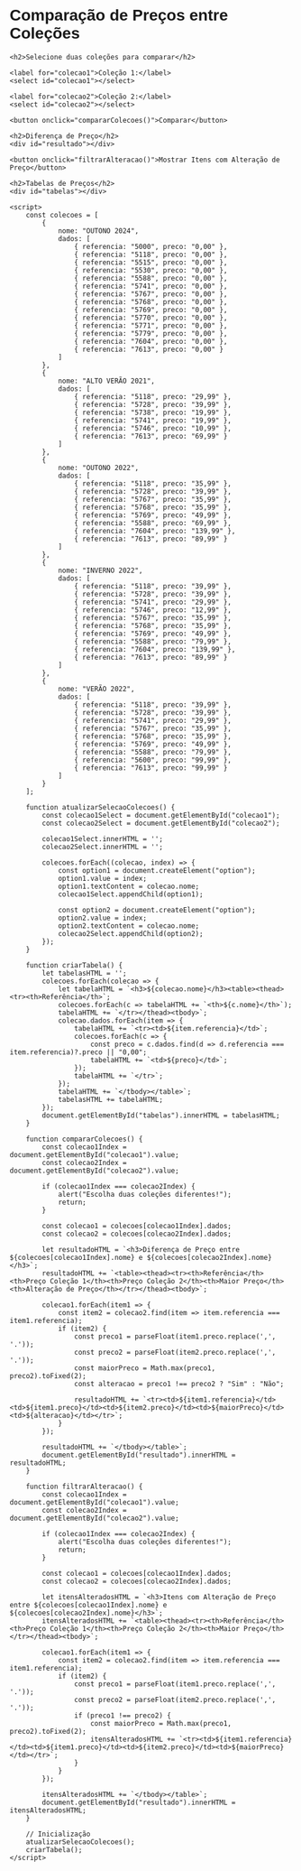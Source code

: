 <!DOCTYPE html>
<html lang="pt-br">
<head>
    <meta charset="UTF-8">
    <meta name="viewport" content="width=device-width, initial-scale=1.0">
    <title>Comparação de Preços - Coleções</title>
    <style>
        body {
            font-family: Arial, sans-serif;
            margin: 20px;
        }
        table {
            width: 100%;
            border-collapse: collapse;
            margin-top: 20px;
        }
        table, th, td {
            border: 1px solid black;
        }
        th, td {
            padding: 8px;
            text-align: center;
        }
        select, button {
            padding: 10px;
            margin: 10px;
        }
    </style>
</head>
<body>
    <h1>Comparação de Preços entre Coleções</h1>

    <h2>Selecione duas coleções para comparar</h2>

    <label for="colecao1">Coleção 1:</label>
    <select id="colecao1"></select>

    <label for="colecao2">Coleção 2:</label>
    <select id="colecao2"></select>

    <button onclick="compararColecoes()">Comparar</button>

    <h2>Diferença de Preço</h2>
    <div id="resultado"></div>

    <button onclick="filtrarAlteracao()">Mostrar Itens com Alteração de Preço</button>

    <h2>Tabelas de Preços</h2>
    <div id="tabelas"></div>

    <script>
        const colecoes = [
            {
                nome: "OUTONO 2024",
                dados: [
                    { referencia: "5000", preco: "0,00" },
                    { referencia: "5118", preco: "0,00" },
                    { referencia: "5515", preco: "0,00" },
                    { referencia: "5530", preco: "0,00" },
                    { referencia: "5588", preco: "0,00" },
                    { referencia: "5741", preco: "0,00" },
                    { referencia: "5767", preco: "0,00" },
                    { referencia: "5768", preco: "0,00" },
                    { referencia: "5769", preco: "0,00" },
                    { referencia: "5770", preco: "0,00" },
                    { referencia: "5771", preco: "0,00" },
                    { referencia: "5779", preco: "0,00" },
                    { referencia: "7604", preco: "0,00" },
                    { referencia: "7613", preco: "0,00" }
                ]
            },
            {
                nome: "ALTO VERÃO 2021",
                dados: [
                    { referencia: "5118", preco: "29,99" },
                    { referencia: "5728", preco: "39,99" },
                    { referencia: "5738", preco: "19,99" },
                    { referencia: "5741", preco: "19,99" },
                    { referencia: "5746", preco: "10,99" },
                    { referencia: "7613", preco: "69,99" }
                ]
            },
            {
                nome: "OUTONO 2022",
                dados: [
                    { referencia: "5118", preco: "35,99" },
                    { referencia: "5728", preco: "39,99" },
                    { referencia: "5767", preco: "35,99" },
                    { referencia: "5768", preco: "35,99" },
                    { referencia: "5769", preco: "49,99" },
                    { referencia: "5588", preco: "69,99" },
                    { referencia: "7604", preco: "139,99" },
                    { referencia: "7613", preco: "89,99" }
                ]
            },
            {
                nome: "INVERNO 2022",
                dados: [
                    { referencia: "5118", preco: "39,99" },
                    { referencia: "5728", preco: "39,99" },
                    { referencia: "5741", preco: "29,99" },
                    { referencia: "5746", preco: "12,99" },
                    { referencia: "5767", preco: "35,99" },
                    { referencia: "5768", preco: "35,99" },
                    { referencia: "5769", preco: "49,99" },
                    { referencia: "5588", preco: "79,99" },
                    { referencia: "7604", preco: "139,99" },
                    { referencia: "7613", preco: "89,99" }
                ]
            },
            {
                nome: "VERÃO 2022",
                dados: [
                    { referencia: "5118", preco: "39,99" },
                    { referencia: "5728", preco: "39,99" },
                    { referencia: "5741", preco: "29,99" },
                    { referencia: "5767", preco: "35,99" },
                    { referencia: "5768", preco: "35,99" },
                    { referencia: "5769", preco: "49,99" },
                    { referencia: "5588", preco: "79,99" },
                    { referencia: "5600", preco: "99,99" },
                    { referencia: "7613", preco: "99,99" }
                ]
            }
        ];

        function atualizarSelecaoColecoes() {
            const colecao1Select = document.getElementById("colecao1");
            const colecao2Select = document.getElementById("colecao2");

            colecao1Select.innerHTML = '';
            colecao2Select.innerHTML = '';

            colecoes.forEach((colecao, index) => {
                const option1 = document.createElement("option");
                option1.value = index;
                option1.textContent = colecao.nome;
                colecao1Select.appendChild(option1);

                const option2 = document.createElement("option");
                option2.value = index;
                option2.textContent = colecao.nome;
                colecao2Select.appendChild(option2);
            });
        }

        function criarTabela() {
            let tabelasHTML = '';
            colecoes.forEach(colecao => {
                let tabelaHTML = `<h3>${colecao.nome}</h3><table><thead><tr><th>Referência</th>`;
                colecoes.forEach(c => tabelaHTML += `<th>${c.nome}</th>`);
                tabelaHTML += `</tr></thead><tbody>`;
                colecao.dados.forEach(item => {
                    tabelaHTML += `<tr><td>${item.referencia}</td>`;
                    colecoes.forEach(c => {
                        const preco = c.dados.find(d => d.referencia === item.referencia)?.preco || "0,00";
                        tabelaHTML += `<td>${preco}</td>`;
                    });
                    tabelaHTML += `</tr>`;
                });
                tabelaHTML += `</tbody></table>`;
                tabelasHTML += tabelaHTML;
            });
            document.getElementById("tabelas").innerHTML = tabelasHTML;
        }

        function compararColecoes() {
            const colecao1Index = document.getElementById("colecao1").value;
            const colecao2Index = document.getElementById("colecao2").value;

            if (colecao1Index === colecao2Index) {
                alert("Escolha duas coleções diferentes!");
                return;
            }

            const colecao1 = colecoes[colecao1Index].dados;
            const colecao2 = colecoes[colecao2Index].dados;

            let resultadoHTML = `<h3>Diferença de Preço entre ${colecoes[colecao1Index].nome} e ${colecoes[colecao2Index].nome}</h3>`;
            resultadoHTML += `<table><thead><tr><th>Referência</th><th>Preço Coleção 1</th><th>Preço Coleção 2</th><th>Maior Preço</th><th>Alteração de Preço</th></tr></thead><tbody>`;

            colecao1.forEach(item1 => {
                const item2 = colecao2.find(item => item.referencia === item1.referencia);
                if (item2) {
                    const preco1 = parseFloat(item1.preco.replace(',', '.'));
                    const preco2 = parseFloat(item2.preco.replace(',', '.'));
                    const maiorPreco = Math.max(preco1, preco2).toFixed(2);
                    const alteracao = preco1 !== preco2 ? "Sim" : "Não";

                    resultadoHTML += `<tr><td>${item1.referencia}</td><td>${item1.preco}</td><td>${item2.preco}</td><td>${maiorPreco}</td><td>${alteracao}</td></tr>`;
                }
            });

            resultadoHTML += `</tbody></table>`;
            document.getElementById("resultado").innerHTML = resultadoHTML;
        }

        function filtrarAlteracao() {
            const colecao1Index = document.getElementById("colecao1").value;
            const colecao2Index = document.getElementById("colecao2").value;

            if (colecao1Index === colecao2Index) {
                alert("Escolha duas coleções diferentes!");
                return;
            }

            const colecao1 = colecoes[colecao1Index].dados;
            const colecao2 = colecoes[colecao2Index].dados;

            let itensAlteradosHTML = `<h3>Itens com Alteração de Preço entre ${colecoes[colecao1Index].nome} e ${colecoes[colecao2Index].nome}</h3>`;
            itensAlteradosHTML += `<table><thead><tr><th>Referência</th><th>Preço Coleção 1</th><th>Preço Coleção 2</th><th>Maior Preço</th></tr></thead><tbody>`;

            colecao1.forEach(item1 => {
                const item2 = colecao2.find(item => item.referencia === item1.referencia);
                if (item2) {
                    const preco1 = parseFloat(item1.preco.replace(',', '.'));
                    const preco2 = parseFloat(item2.preco.replace(',', '.'));
                    if (preco1 !== preco2) {
                        const maiorPreco = Math.max(preco1, preco2).toFixed(2);
                        itensAlteradosHTML += `<tr><td>${item1.referencia}</td><td>${item1.preco}</td><td>${item2.preco}</td><td>${maiorPreco}</td></tr>`;
                    }
                }
            });

            itensAlteradosHTML += `</tbody></table>`;
            document.getElementById("resultado").innerHTML = itensAlteradosHTML;
        }

        // Inicialização
        atualizarSelecaoColecoes();
        criarTabela();
    </script>
</body>
</html>
